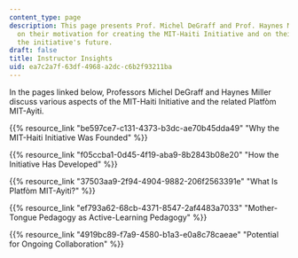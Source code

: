 ```yaml
---
content_type: page
description: This page presents Prof. Michel DeGraff and Prof. Haynes Miller's reflections
  on their motivation for creating the MIT-Haiti Initiative and on their vision for
  the initiative's future.
draft: false
title: Instructor Insights
uid: ea7c2a7f-63df-4968-a2dc-c6b2f93211ba
---
```

In the pages linked below, Professors Michel DeGraff and Haynes Miller discuss various aspects of the MIT-Haiti Initiative and the related Platfòm MIT-Ayiti.

{{% resource_link "be597ce7-c131-4373-b3dc-ae70b45dda49" "Why the MIT-Haiti Initiative Was Founded" %}}

{{% resource_link "f05ccba1-0d45-4f19-aba9-8b2843b08e20" "How the Initiative Has Developed" %}}

{{% resource_link "37503aa9-2f94-4904-9882-206f2563391e" "What Is Platfòm MIT-Ayiti?" %}}

{{% resource_link "ef793a62-68cb-4371-8547-2af4483a7033" "Mother-Tongue Pedagogy as Active-Learning Pedagogy" %}}

{{% resource_link "4919bc89-f7a9-4580-b1a3-e0a8c78caeae" "Potential for Ongoing Collaboration" %}}